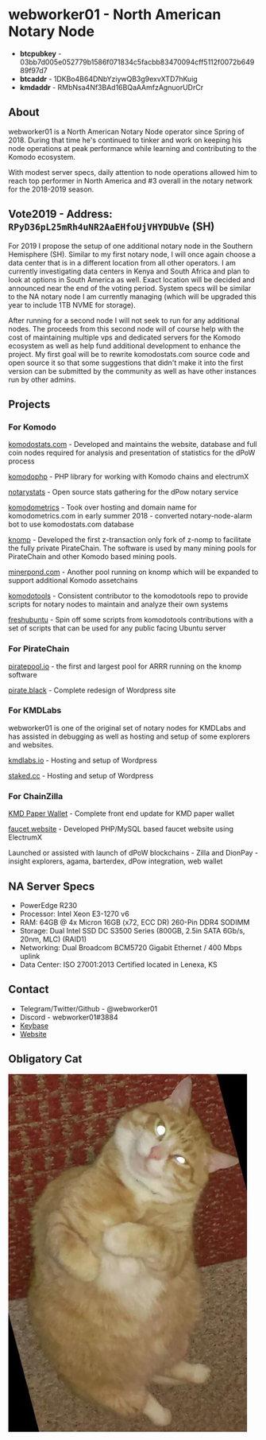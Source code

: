 # webworker01 - North American Notary Node

* **btcpubkey** - 03bb7d005e052779b1586f071834c5facbb83470094cff5112f0072b64989f97d7
* **btcaddr** - 1DKBo4B64DNbYziywQB3g9exvXTD7hKuig
* **kmdaddr** - RMbNsa4Nf3BAd16BQaAAmfzAgnuorUDrCr

## About

webworker01 is a North American Notary Node operator since Spring of 2018. During that time he's continued to tinker and work on keeping his node operations at peak performance while learning and contributing to the Komodo ecosystem.  

With modest server specs, daily attention to node operations allowed him to reach top performer in North America and #3 overall in the notary network for the 2018-2019 season.

## Vote2019 - Address: `RPyD36pL25mRh4uNR2AaEHfoUjVHYDUbVe` (SH)

For 2019 I propose the setup of one additional notary node in the Southern Hemisphere (SH).   Similar to my first notary node, I will once again choose a data center that is in a different location from all other operators.  I am currently investigating data centers in Kenya and South Africa and plan to look at options in South America as well.  Exact location will be decided and announced near the end of the voting period. System specs will be similar to the NA notary node I am currently managing (which will be upgraded this year to include 1TB NVME for storage). 

After running for a second node I will not seek to run for any additional nodes. The proceeds from this second node will of course help with the cost of maintaining multiple vps and dedicated servers for the Komodo ecosystem as well as help fund additional development to enhance the project.  My first goal will be to rewrite komodostats.com source code and open source it so that some suggestions that didn't make it into the first version can be submitted by the community as well as have other instances run by other admins. 

## Projects
### For Komodo

[komodostats.com](https://komodostats.com) - Developed and maintains the website, database and full coin nodes required for analysis and presentation of statistics for the dPoW process

[komodophp](https://packagist.org/packages/webworker01/komodophp) - PHP library for working with Komodo chains and electrumX

[notarystats](https://github.com/webworker01/notarystats) - Open source stats gathering for the dPow notary service

[komodometrics](https://komodometrics.com/) - Took over hosting and domain name for komodometrics.com in early summer 2018 - converted notary-node-alarm bot to use komodostats.com database

[knomp](https://github.com/webworker01/knomp) - Developed the first z-transaction only fork of z-nomp to facilitate the fully private PirateChain. The software is used by many mining pools for PirateChain and other Komodo based mining pools.

[minerpond.com](https://minerpond.com) - Another pool running on knomp which will be expanded to support additional Komodo assetchains

[komodotools](https://github.com/KomodoPlatform/komodotools/tree/master/webworker01) - Consistent contributor to the komodotools repo to provide scripts for notary nodes to maintain and analyze their own systems

[freshubuntu](https://github.com/webworker01/freshubuntu) - Spin off some scripts from komodotools contributions with a set of scripts that can be used for any public facing Ubuntu server

### For PirateChain

[piratepool.io](https://piratepool.io) - the first and largest pool for ARRR running on the knomp software

[pirate.black](https://pirate.black) - Complete redesign of Wordpress site

### For KMDLabs

webworker01 is one of the original set of notary nodes for KMDLabs and has assisted in debugging as well as hosting and setup of some explorers and websites.

[kmdlabs.io](https://kmdlabs.io) - Hosting and setup of Wordpress

[staked.cc](https://staked.cc) - Hosting and setup of Wordpress

### For ChainZilla 

[KMD Paper Wallet](https://chainzilla.github.io/kmd-paper-wallet/) - Complete front end update for KMD paper wallet

[faucet website](https://faucet.chainzilla.io) - Developed PHP/MySQL based faucet website using ElectrumX 

Launched or assisted with launch of dPoW blockchains - Zilla and DionPay - insight explorers, agama, barterdex, dPow integration, web wallet

## NA Server Specs

* PowerEdge R230
* Processor: Intel Xeon E3-1270 v6
* RAM: 64GB @ 4x Micron 16GB (x72, ECC DR) 260-Pin DDR4 SODIMM
* Storage: Dual Intel SSD DC S3500 Series (800GB, 2.5in SATA 6Gb/s, 20nm, MLC) (RAID1)
* Networking: Dual Broadcom BCM5720 Gigabit Ethernet / 400 Mbps uplink
* Data Center: ISO 27001:2013 Certified located in Lenexa, KS

## Contact

* Telegram/Twitter/Github - @webworker01
* Discord - webworker01#3884
* [Keybase](https://keybase.io/webworker01)
* [Website](https://webworker.sh/notary)

## Obligatory Cat

![webworker01-cat.jpg](./webworker01-cat.jpg)